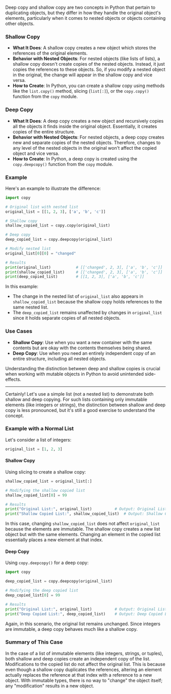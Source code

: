 Deep copy and shallow copy are two concepts in Python that pertain to duplicating objects, but they differ in how they handle the original object's elements, particularly when it comes to nested objects or objects containing other objects.

### Shallow Copy

- **What It Does**: A shallow copy creates a new object which stores the references of the original elements. 
- **Behavior with Nested Objects**: For nested objects (like lists of lists), a shallow copy doesn't create copies of the nested objects. Instead, it just copies the references to these objects. So, if you modify a nested object in the original, the change will appear in the shallow copy and vice versa.
- **How to Create**: In Python, you can create a shallow copy using methods like the `list.copy()` method, slicing (`list[:]`), or the `copy.copy()` function from the `copy` module.

### Deep Copy

- **What It Does**: A deep copy creates a new object and recursively copies all the objects it finds inside the original object. Essentially, it creates copies of the entire structure.
- **Behavior with Nested Objects**: For nested objects, a deep copy creates new and separate copies of the nested objects. Therefore, changes to any level of the nested objects in the original won't affect the copied object and vice versa.
- **How to Create**: In Python, a deep copy is created using the `copy.deepcopy()` function from the `copy` module.

### Example

Here's an example to illustrate the difference:

```python
import copy

# Original list with nested list
original_list = [[1, 2, 3], ['a', 'b', 'c']]

# Shallow copy
shallow_copied_list = copy.copy(original_list)

# Deep copy
deep_copied_list = copy.deepcopy(original_list)

# Modify nested list
original_list[0][0] = "changed"

# Results
print(original_list)           # [['changed', 2, 3], ['a', 'b', 'c']]
print(shallow_copied_list)     # [['changed', 2, 3], ['a', 'b', 'c']]
print(deep_copied_list)        # [[1, 2, 3], ['a', 'b', 'c']]
```

In this example:
- The change in the nested list of `original_list` also appears in `shallow_copied_list` because the shallow copy holds references to the same nested list.
- The `deep_copied_list` remains unaffected by changes in `original_list` since it holds separate copies of all nested objects.

### Use Cases

- **Shallow Copy**: Use when you want a new container with the same contents but are okay with the contents themselves being shared.
- **Deep Copy**: Use when you need an entirely independent copy of an entire structure, including all nested objects.

Understanding the distinction between deep and shallow copies is crucial when working with mutable objects in Python to avoid unintended side-effects.

---

Certainly! Let's use a simple list (not a nested list) to demonstrate both shallow and deep copying. For such lists containing only immutable elements (like integers or strings), the distinction between shallow and deep copy is less pronounced, but it's still a good exercise to understand the concept.

### Example with a Normal List

Let's consider a list of integers:

```python
original_list = [1, 2, 3]
```

#### Shallow Copy

Using slicing to create a shallow copy:

```python
shallow_copied_list = original_list[:]

# Modifying the shallow copied list
shallow_copied_list[0] = 99

# Results
print("Original List:", original_list)          # Output: Original List: [1, 2, 3]
print("Shallow Copied List:", shallow_copied_list)  # Output: Shallow Copied List: [99, 2, 3]
```

In this case, changing `shallow_copied_list` does not affect `original_list` because the elements are immutable. The shallow copy creates a new list object but with the same elements. Changing an element in the copied list essentially places a new element at that index.

#### Deep Copy

Using `copy.deepcopy()` for a deep copy:

```python
import copy

deep_copied_list = copy.deepcopy(original_list)

# Modifying the deep copied list
deep_copied_list[0] = 99

# Results
print("Original List:", original_list)          # Output: Original List: [1, 2, 3]
print("Deep Copied List:", deep_copied_list)    # Output: Deep Copied List: [99, 2, 3]
```

Again, in this scenario, the original list remains unchanged. Since integers are immutable, a deep copy behaves much like a shallow copy.

### Summary of This Case

In the case of a list of immutable elements (like integers, strings, or tuples), both shallow and deep copies create an independent copy of the list. Modifications to the copied list do not affect the original list. This is because even though a shallow copy duplicates the references, altering an element actually replaces the reference at that index with a reference to a new object. With immutable types, there is no way to "change" the object itself; any "modification" results in a new object.